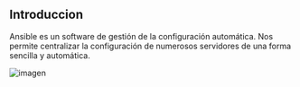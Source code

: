 ## Introduccion

Ansible es un software de gestión de la configuración automática. Nos permite centralizar la configuración de numerosos servidores de una forma sencilla y automática.

![imagen](/img/)
